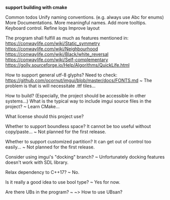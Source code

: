 **support building with cmake**

Common todos
Unify naming conventions. (e.g. always use Abc for enums)
More Documentations. More meaningful names.
Add more tooltips.
Keyboard control.
Refine logs
Improve layout

The program shall fulfill as much as features mentioned in:
https://conwaylife.com/wiki/Static_symmetry
https://conwaylife.com/wiki/Neighbourhood
https://conwaylife.com/wiki/Black/white_reversal
https://conwaylife.com/wiki/Self-complementary
https://golly.sourceforge.io/Help/Algorithms/QuickLife.html

How to support general utf-8 glyphs?
    Need to check:
    https://github.com/ocornut/imgui/blob/master/docs/FONTS.md
~ The problem is that is will necessitate .ttf tiles...

How to build? (Especially, the project should be accessible in other systems...)
What is the typical way to include imgui source files in the project?
~ Learn CMake...

What license should this project use?

Whether to support boundless space? It cannot be too useful without copy/paste...
~ Not planned for the first release.

Whether to support customized partition? It can get out of control too easily...
~ Not planned for the first release.

Consider using imgui's "docking" branch?
~ Unfortunately docking features doesn't work with SDL library.

Relax dependency to C++17?
~ No.

Is it really a good idea to use bool type?
~ Yes for now.

Are there UBs in the program?
~ ~> How to use UBsan?
